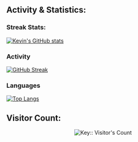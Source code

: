 ## Activity & Statistics:
 ### Streak Stats:
[![Kevin's GitHub stats](https://github-readme-stats.vercel.app/api?username=jingronggg&theme=dark)](https://github.com/anuraghazra/github-readme-stats)

### Activity
[![GitHub Streak](https://github-readme-streak-stats.herokuapp.com/?user=jingronggg&theme=dark)](https://git.io/streak-stats)

### Languages
[![Top Langs](https://github-readme-stats.vercel.app/api/top-langs/?username=jingronggg&layout=compact&langs_count=7&theme=dark)](https://github.com/anuraghazra/github-readme-stats)

## Visitor Count:
<p align="center"> 
  <img src="https://profile-counter.deno.dev/jingronggg/count.svg" alt="Key:: Visitor's Count" />
</p>
